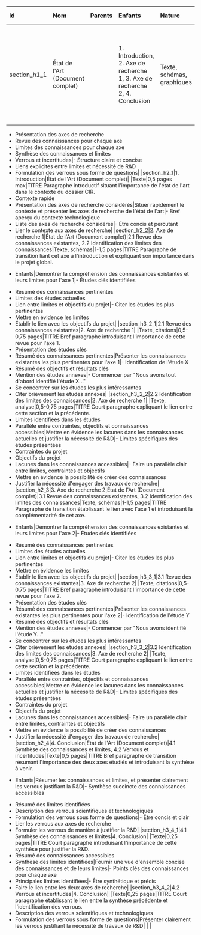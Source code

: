 |id|Nom|Parents|Enfants|Nature|Longueur|Contenu|Effets Attendus|Informations Minimales|Bonnes Pratiques|
|:----|:----|:----|:----|:----|:----|:----|:----|:----|:----|
|section_h1_1|État de l'Art (Document complet)| |1. Introduction, 2. Axe de recherche 1, 3. Axe de recherche 2, 4. Conclusion|Texte, schémas, graphiques|3-5 pages max|TITRE|L'expert doit être convaincu que les connaissances existantes ne suffisent pas pour atteindre l'objectif de recherche global et que des travaux de R&D sont nécessaires.|- Contexte rapide
- Présentation des axes de recherche
- Revue des connaissances pour chaque axe
- Limites des connaissances pour chaque axe
- Synthèse des connaissances et limites
- Verrous et incertitudes|- Structure claire et concise
- Liens explicites entre limites et nécessité de R&D
- Formulation des verrous sous forme de questions|
|section_h2_1|1. Introduction|État de l'Art (Document complet)| |Texte|0,5 pages max|TITRE
Paragraphe introductif situant l'importance de l'état de l'art dans le contexte du dossier CIR.
- Contexte rapide
- Présentation des axes de recherche considérés|Situer rapidement le contexte et présenter les axes de recherche de l'état de l'art|- Bref aperçu du contexte technologique
- Liste des axes de recherche considérés|- Être concis et percutant
- Lier le contexte aux axes de recherche|
|section_h2_2|2. Axe de recherche 1|État de l'Art (Document complet)|2.1 Revue des connaissances existantes, 2.2 Identification des limites des connaissances|Texte, schémas|1-1,5 pages|TITRE
Paragraphe de transition liant cet axe à l'introduction et expliquant son importance dans le projet global.
+ Enfants|Démontrer la compréhension des connaissances existantes et leurs limites pour l'axe 1|- Études clés identifiées
- Résumé des connaissances pertinentes
- Limites des études actuelles
- Lien entre limites et objectifs du projet|- Citer les études les plus pertinentes
- Mettre en évidence les limites
- Établir le lien avec les objectifs du projet|
|section_h3_2_1|2.1 Revue des connaissances existantes|2. Axe de recherche 1| |Texte, citations|0,5-0,75 pages|TITRE
Bref paragraphe introduisant l'importance de cette revue pour l'axe 1.
- Présentation des études clés
- Résumé des connaissances pertinentes|Présenter les connaissances existantes les plus pertinentes pour l'axe 1|- Identification de l'étude X
- Résumé des objectifs et résultats clés
- Mention des études annexes|- Commencer par "Nous avons tout d'abord identifié l'étude X..."
- Se concentrer sur les études les plus intéressantes
- Citer brièvement les études annexes|
|section_h3_2_2|2.2 Identification des limites des connaissances|2. Axe de recherche 1| |Texte, analyse|0,5-0,75 pages|TITRE
Court paragraphe expliquant le lien entre cette section et la précédente.
- Limites identifiées dans les études
- Parallèle entre contraintes, objectifs et connaissances accessibles|Mettre en évidence les lacunes dans les connaissances actuelles et justifier la nécessité de R&D|- Limites spécifiques des études présentées
- Contraintes du projet
- Objectifs du projet
- Lacunes dans les connaissances accessibles|- Faire un parallèle clair entre limites, contraintes et objectifs
- Mettre en évidence la possibilité de créer des connaissances
- Justifier la nécessité d'engager des travaux de recherche|
|section_h2_3|3. Axe de recherche 2|État de l'Art (Document complet)|3.1 Revue des connaissances existantes, 3.2 Identification des limites des connaissances|Texte, schémas|1-1,5 pages|TITRE
Paragraphe de transition établissant le lien avec l'axe 1 et introduisant la complémentarité de cet axe.
+ Enfants|Démontrer la compréhension des connaissances existantes et leurs limites pour l'axe 2|- Études clés identifiées
- Résumé des connaissances pertinentes
- Limites des études actuelles
- Lien entre limites et objectifs du projet|- Citer les études les plus pertinentes
- Mettre en évidence les limites
- Établir le lien avec les objectifs du projet|
|section_h3_3_1|3.1 Revue des connaissances existantes|3. Axe de recherche 2| |Texte, citations|0,5-0,75 pages|TITRE
Bref paragraphe introduisant l'importance de cette revue pour l'axe 2.
- Présentation des études clés
- Résumé des connaissances pertinentes|Présenter les connaissances existantes les plus pertinentes pour l'axe 2|- Identification de l'étude Y
- Résumé des objectifs et résultats clés
- Mention des études annexes|- Commencer par "Nous avons identifié l'étude Y..."
- Se concentrer sur les études les plus intéressantes
- Citer brièvement les études annexes|
|section_h3_3_2|3.2 Identification des limites des connaissances|3. Axe de recherche 2| |Texte, analyse|0,5-0,75 pages|TITRE
Court paragraphe expliquant le lien entre cette section et la précédente.
- Limites identifiées dans les études
- Parallèle entre contraintes, objectifs et connaissances accessibles|Mettre en évidence les lacunes dans les connaissances actuelles et justifier la nécessité de R&D|- Limites spécifiques des études présentées
- Contraintes du projet
- Objectifs du projet
- Lacunes dans les connaissances accessibles|- Faire un parallèle clair entre limites, contraintes et objectifs
- Mettre en évidence la possibilité de créer des connaissances
- Justifier la nécessité d'engager des travaux de recherche|
|section_h2_4|4. Conclusion|État de l'Art (Document complet)|4.1 Synthèse des connaissances et limites, 4.2 Verrous et incertitudes|Texte|0,5 pages|TITRE
Bref paragraphe de transition résumant l'importance des deux axes étudiés et introduisant la synthèse à venir.
+ Enfants|Résumer les connaissances et limites, et présenter clairement les verrous justifiant la R&D|- Synthèse succincte des connaissances accessibles
- Résumé des limites identifiées
- Description des verrous scientifiques et technologiques
- Formulation des verrous sous forme de questions|- Être concis et clair
- Lier les verrous aux axes de recherche
- Formuler les verrous de manière à justifier la R&D|
|section_h3_4_1|4.1 Synthèse des connaissances et limites|4. Conclusion| |Texte|0,25 pages|TITRE
Court paragraphe introduisant l'importance de cette synthèse pour justifier la R&D.
- Résumé des connaissances accessibles
- Synthèse des limites identifiées|Fournir une vue d'ensemble concise des connaissances et de leurs limites|- Points clés des connaissances pour chaque axe
- Principales limites identifiées|- Être synthétique et précis
- Faire le lien entre les deux axes de recherche|
|section_h3_4_2|4.2 Verrous et incertitudes|4. Conclusion| |Texte|0,25 pages|TITRE
Court paragraphe établissant le lien entre la synthèse précédente et l'identification des verrous.
- Description des verrous scientifiques et technologiques
- Formulation des verrous sous forme de questions|Présenter clairement les verrous justifiant la nécessité de travaux de R&D| | |
